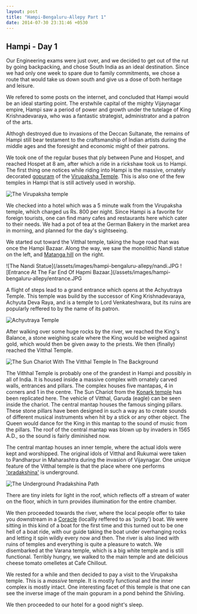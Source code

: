 ```yaml
---
layout: post
title: "Hampi-Bengaluru-Allepy Part 1"
date: 2014-07-30 23:31:46 +0530
---
```


## Hampi - Day 1

Our Engineering exams were just over, and we decided to get out of the rut by going backpacking, and chose South India
as an ideal destination. Since we had only one week to spare due to family commitments, we chose a route that would take
us down south and give us a dose of both heritage and leisure.

We refered to some posts on the internet, and concluded that Hampi would be an ideal starting point. The erstwhile capital of
the mighty Vijaynagar empire, Hampi saw a period of power and growth under the tutelage of King Krishnadevaraya, who was a
fantastic strategist, administrator and a patron of the arts.

Althogh destroyed due to invasions of the Deccan Sultanate, the remains of Hampi still bear testament to the craftsmanship
of Indian artists during the middle ages and the foresight and economic might of their patrons.

We took one of the regular buses that ply between Pune and Hospet, and reached Hospet at 8 am, after which a ride in a
rickshaw took us to Hampi. The first thing  one notices while riding into Hampi is the massive, ornately decorated
[gopuram](http://en.wikipedia.org/wiki/Gopuram) of the [Virupaksha Temple](http://en.wikipedia.org/wiki/Virupaksha_Temple).
This is also one of the few temples in Hampi that is still actively used in worship.

![The Virupaksha temple](/assets/images/hampi-bengaluru-allepy/virupaksha.JPG)

We checked into a hotel which was a 5 minute walk from the Virupaksha temple, which charged us Rs. 800
per night. Since Hampi is a favorite for foreign tourists, one can find many cafes and restaurants here
which cater to their needs. We had a  pot of tea at the German Bakery in the market area in morning, and
planned for the day's sightseeing.

We started out toward the Vitthal temple, taking the huge road that was once the Hampi Bazaar. 
Along the way, we saw the monolithic Nandi statue on the left, and [Matanga hill](http://hampi.in/matunga-hill) on the right.

![The Nandi Statue](/assets/images/hampi-bengaluru-allepy/nandi.JPG
![Entrance At The Far End Of Hapmi Bazaar.](/assets/images/hampi-bengaluru-allepy/entrance.JPG

A flight of steps lead to a grand entrance which opens at the Achyutraya Temple. This temple was build by the successor of King Krishnadevaraya, Achyuta Deva Raya, and is a temple to Lord Venkateshwara, but its ruins are popularly reffered to by the name of its patron. 

![Achyutraya Temple](/assets/images/hampi-bengaluru-allepy/achyutraya_temple.JPG)

After walking over some huge rocks by the river, we reached the King's Balance, a stone weighing scale where the King would be weighed against gold, which would then be given away to the priests. We then (finally) reached the Vitthal Temple.

![The Sun Chariot With The Vitthal Temple In The Background](/assets/images/hampi-bengaluru-allepy/vitthal_front.JPG)

The Vithhal Temple is probably one of the grandest in Hampi and possibly in all of India. It is housed inside
a massive complex with ornately carved walls, entrances and pillars. The complex houses five mantapas, 4 in
corners and 1 in the centre. The Sun Chariot from the [Konark temple](http://en.wikipedia.org/wiki/Konark_Sun_Temple)
has been replicated here. The vehicle of Vitthal, Garuda (eagle) can be seen inside the chariot. The central mantap
houses the famous singing pillars. These stone pillars have been designed in such a way as to create sounds of
different musical instruments when hit by a stick or any  other object. The Queen would dance for the King in
this mantap to the sound of music from the pillars. The roof of the central mantap was blown up by invaders in 1565 A.D.,
so the sound is fairly diminished now.

The central mantap houses an inner temple, where the actual idols were kept and worshipped. The original idols of Vitthal and Rukumai were taken to Pandharpur in Maharashtra during the invasion of Vijaynagar. One unique feature  of the Vitthal temple is that the place where one performs ['pradakshina'](http://en.wikipedia.org/wiki/Parikrama) is underground.

![The Underground Pradakshina Path](/assets/images/hampi-bengaluru-allepy/underground_parikrama.JPG)

There are tiny inlets for light in the roof, which reflects off a stream of water on the floor, which in turn provides
illumination for the entire chamber.

We then proceeded towards the river, where the local people offer to take you downstream in a
[Coracle](http://en.wikipedia.org/wiki/Coracle) (locallly reffered to as 'joutty') boat. We were sitting in this kind of a
boat for the first time and this turned out to be one hell of a boat ride, with our guide taking the boat under overhanging rocks and
letting it spin wildly every now and then. The river is also lined with ruins of temples and everything is quite a pleasure to watch.
We disembarked at the Varana temple, which is a big white temple and is still functional. Terribly hungry, we walked to the main
temple and ate delicious cheese tomato omelletes at Cafe Chillout.

We rested for a while and then decided to pay a visit to the Virupaksha temple. This is a _massive_ temple. It is mostly functional
and the inner complex is mostly intact. One interesting facet of this temple is that one can see the inverse image of the main
gopuram in a pond behind the Shivling.

We then proceeded to our hotel for a good night's sleep.

